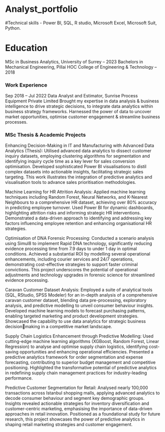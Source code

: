 # Analyst_portfolio

#Technical skills - Power BI, SQL, R studio, Microsoft Excel, Microsoft Suit, Python.

# Education
MSc in Business Analytics, University of Surrey – 2023
Bachelors in Mechanical Engineering, Pillai HOC College of Engineering & Technology – 2018

### Work Experience
Sep 2018 – Jul 2022 Data Analyst and Estimator, Sunrise Process Equipment Private Limited
Brought my expertise in data analysis & business intelligence to drive strategic decisions, to integrate data analytics 
within business strategy frameworks. Harnessed the power of data to uncover market opportunities, optimise customer 
engagement & streamline business processes.

### MSc Thesis & Academic Projects
Enhancing Decision-Making in IT and Manufacturing with Advanced Data Analytics (Thesis):
Utilised advanced data analytics to dissect customer inquiry datasets, employing clustering algorithms for segmentation 
and identifying inquiry cycle time as a key lever for sales conversion optimisation. Developed sophisticated Power BI 
visualisations to distil complex datasets into actionable insights, facilitating strategic sales targeting. This work 
illustrates the integration of predictive analytics and visualisation tools to advance sales prioritisation methodologies. 

Machine Learning for HR Attrition Analysis:
Applied machine learning techniques including Random Forest, Neural Networks, and K-Nearest Neighbours to a 
comprehensive HR dataset, achieving over 80% accuracy in predicting employee turnover. Used Power BI for dynamic 
dashboards, highlighting attrition risks and informing strategic HR interventions. Demonstrated a data-driven approach 
to identifying and addressing key factors influencing employee retention and enhancing organisational HR strategies. 

Optimisation of DNA Forensic Processing:
Conducted a scenario analysis using Simul8 to implement Rapid DNA technology, significantly reducing evidence 
processing time from 7.9 days to under 1 day in optimal conditions. Achieved a substantial ROI by modelling several
operational enhancements, including courier services and 24/7 operations, demonstrating cost-effective strategies to 
support faster criminal convictions. This project underscores the potential of operational adjustments and technology 
upgrades in forensic science for streamlined evidence processing. 

Caravan Customer Dataset Analysis: 
Employed a suite of analytical tools (SQL, RStudio, SPSS Modeler) for an in-depth analysis of a comprehensive caravan 
customer dataset, blending data pre-processing, exploratory analysis, and predictive modelling to unveil consumer 
behaviour insights. Developed machine learning models to forecast purchasing patterns, enabling targeted marketing 
and product development strategies. Showcased the capability to use data analytics for strategic business decisionmaking in a competitive market landscape. 

Supply Chain Logistics Enhancement through Predictive Modelling:
Used cutting-edge machine learning algorithms (XGBoost, Random Forest, Linear Regression) to analyse and optimise 
supply chain logistics, identifying cost-saving opportunities and enhancing operational efficiencies. Presented a 
predictive analytics framework for order segmentation and expense forecasting, contributing to superior budget 
management and competitive positioning. Highlighted the transformative potential of predictive analytics in redefining 
supply chain management practices for industry-leading performance. 

Predictive Customer Segmentation for Retail:
Analysed nearly 100,000 transactions across Istanbul shopping malls, applying advanced analytics to decode consumer 
behaviour and segment key demographic groups. Insights revealed actionable strategies for inventory diversification 
and customer-centric marketing, emphasising the importance of data-driven approaches in retail innovation. Positioned 
as a foundational study for future research, this project showcases the power of predictive analytics in shaping retail 
marketing strategies and customer engagement.
